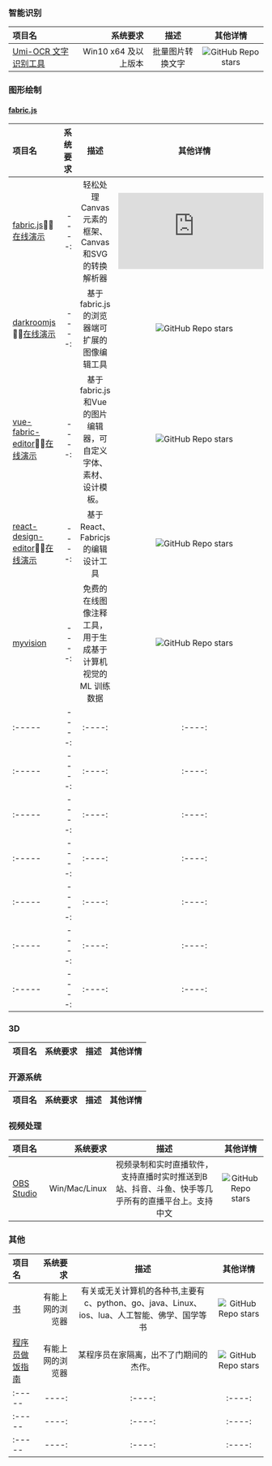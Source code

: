 ### 智能识别

| 项目名| 系统要求| 描述 |其他详情 |
| :-----| ----: | :----: |:----: |
| [Umi-OCR 文字识别工具](https://github.com/hiroi-sora/Umi-OCR) | Win10 x64 及以上版本 | 批量图片转换文字 |![GitHub Repo stars](https://img.shields.io/github/stars/hiroi-sora/Umi-OCR?style=social)|


### 图形绘制
#### [fabric.js](https://github.com/fabricjs/fabric.js/)
| 项目名| 系统要求| 描述 | 其他详情 |
| :-----| ----: | :----: | :----: |
| [fabric.js](http://fabricjs.com/)🎈🎈[在线演示](http://fabricjs.com/demos/)| ----: | 轻松处理Canvas元素的框架、Canvas和SVG的转换解析器 | ![GitHub Repo stars](https://img.shields.io/github/stars/fabricjs/fabric.js?style=social) |
| [darkroomjs](https://github.com/MattKetmo/darkroomjs)🎈🎈[在线演示](https://pqina.nl/pintura/?affiliate_id=854594675)| ----: | 基于fabric.js的浏览器端可扩展的图像编辑工具 | ![GitHub Repo stars](https://img.shields.io/github/stars/MattKetmo/darkroomjs?style=social) |
| [vue-fabric-editor](https://github.com/nihaojob/vue-fabric-editor)🎈🎈[在线演示](https://nihaojob.github.io/vue-fabric-editor/)| ----: | 基于fabric.js和Vue的图片编辑器，可自定义字体、素材、设计模板。 | ![GitHub Repo stars](https://img.shields.io/github/stars/nihaojob/vue-fabric-editor?style=social) |
| [react-design-editor](https://github.com/salgum1114/react-design-editor)🎈🎈[在线演示](https://salgum1114.github.io/react-design-editor/)| ----: | 基于React、Fabricjs的编辑设计工具 | ![GitHub Repo stars](https://img.shields.io/github/stars/salgum1114/react-design-editor?style=social) |
| [myvision](https://github.com/OvidijusParsiunas/myvision)| ----: | 免费的在线图像注释工具，用于生成基于计算机视觉的 ML 训练数据 | ![GitHub Repo stars](https://img.shields.io/github/stars/OvidijusParsiunas/myvision?style=social) |
| :-----| ----: | :----: | :----: |
| :-----| ----: | :----: | :----: |
| :-----| ----: | :----: | :----: |
| :-----| ----: | :----: | :----: |
| :-----| ----: | :----: | :----: |
| :-----| ----: | :----: | :----: |
| :-----| ----: | :----: | :----: |


### 3D

| 项目名| 系统要求| 描述 |其他详情 |
| :-----| ----: | :----: |:----: |

### 开源系统

| 项目名| 系统要求| 描述 |其他详情 |
| :-----| ----: | :----: |:----: |

### 视频处理

| 项目名| 系统要求| 描述 |其他详情 |
| :-----| ----: | :----: |:----: |
| [OBS Studio](https://obsproject.com/)| Win/Mac/Linux | 视频录制和实时直播软件，支持直播时实时推送到B站、抖音、斗鱼、快手等几乎所有的直播平台上。支持中文 |![GitHub Repo stars](https://img.shields.io/github/stars/obsproject/obs-studio?style=social) |

### 其他

| 项目名| 系统要求| 描述 |其他详情 |
| :-----| ----: | :----: |:----: |
| [书](https://github.com/mymmsc/books) | 有能上网的浏览器 | 有关或无关计算机的各种书,主要有c、python、go、java、Linux、ios、lua、人工智能、佛学、国学等书| ![GitHub Repo stars](https://img.shields.io/github/stars/mymmsc/books?style=social) |
| [程序员做饭指南](https://github.com/Anduin2017/HowToCook)| 有能上网的浏览器 | 某程序员在家隔离，出不了门期间的杰作。 | ![GitHub Repo stars](https://img.shields.io/github/stars/Anduin2017/HowToCook?style=social) |
| :-----| ----: | :----: |:----: |
| :-----| ----: | :----: |:----: |
| :-----| ----: | :----: |:----: |